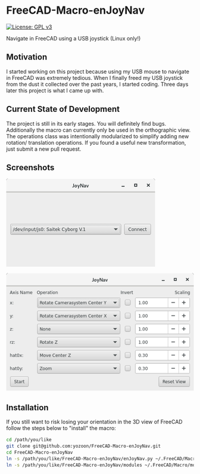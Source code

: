 # FreeCAD-Macro-enJoyNav

[![License: GPL v3](https://img.shields.io/badge/License-LGPL%20v3-blue.svg)](http://www.gnu.org/licenses/lgpl-3.0)

Navigate in FreeCAD using a USB joystick (Linux only!)

## Motivation

I started working on this project because using my USB mouse to navigate in FreeCAD was extremely tedious. When I finally freed my USB joystick from the dust it collected over the past years, I started coding. Three days later this project is what I came up with.

## Current State of Development

The project is still in its early stages. You will definitely find bugs. Additionally the macro can currently only be used in the orthographic view. The operations class was intentionally modularized to simplify adding new rotation/ translation operations. If you found a useful new transformation, just submit a new pull request.

## Screenshots

![](img/device_selection.png "Device Selection")

![](img/operation_assignment.png "Operation Assignment")

## Installation

If you still want to risk losing your orientation in the 3D view of FreeCAD follow the steps below to "install" the macro:

```bash
cd /path/you/like
git clone git@github.com:yozoon/FreeCAD-Macro-enJoyNav.git
cd FreeCAD-Macro-enJoyNav
ln -s /path/you/like/FreeCAD-Macro-enJoyNav/enJoyNav.py ~/.FreeCAD/Macro/enJoyNav.py
ln -s /path/you/like/FreeCAD-Macro-enJoyNav/modules ~/.FreeCAD/Macro/modules
```
